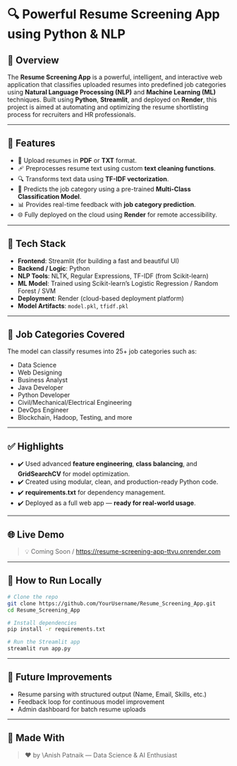 # 🔍 Powerful Resume Screening App using Python & NLP

## 📌 Overview

The **Resume Screening App** is a powerful, intelligent, and interactive web application that classifies uploaded resumes into predefined job categories using **Natural Language Processing (NLP)** and **Machine Learning (ML)** techniques. Built using **Python**, **Streamlit**, and deployed on **Render**, this project is aimed at automating and optimizing the resume shortlisting process for recruiters and HR professionals.

---

## 🚀 Features

* 📂 Upload resumes in **PDF** or **TXT** format.
* 🩹 Preprocesses resume text using custom **text cleaning functions**.
* 🔍 Transforms text data using **TF-IDF vectorization**.
* 🧠 Predicts the job category using a pre-trained **Multi-Class Classification Model**.
* 📊 Provides real-time feedback with **job category prediction**.
* 🌐 Fully deployed on the cloud using **Render** for remote accessibility.

---

## 🧠 Tech Stack

* **Frontend**: Streamlit (for building a fast and beautiful UI)
* **Backend / Logic**: Python
* **NLP Tools**: NLTK, Regular Expressions, TF-IDF (from Scikit-learn)
* **ML Model**: Trained using Scikit-learn’s Logistic Regression / Random Forest / SVM
* **Deployment**: Render (cloud-based deployment platform)
* **Model Artifacts**: `model.pkl`, `tfidf.pkl`

---

## 📂 Job Categories Covered

The model can classify resumes into 25+ job categories such as:

* Data Science
* Web Designing
* Business Analyst
* Java Developer
* Python Developer
* Civil/Mechanical/Electrical Engineering
* DevOps Engineer
* Blockchain, Hadoop, Testing, and more

---

## ✅ Highlights

* ✔️ Used advanced **feature engineering**, **class balancing**, and **GridSearchCV** for model optimization.
* ✔️ Created using modular, clean, and production-ready Python code.
* ✔️ **requirements.txt** for dependency management.
* ✔️ Deployed as a full web app — **ready for real-world usage**.

---

## 🌐 Live Demo

> 💡 Coming Soon / https://resume-screening-app-ttvu.onrender.com

---

## 📁 How to Run Locally

```bash
# Clone the repo
git clone https://github.com/YourUsername/Resume_Screening_App.git
cd Resume_Screening_App

# Install dependencies
pip install -r requirements.txt

# Run the Streamlit app
streamlit run app.py
```

---

## 🤖 Future Improvements

* Resume parsing with structured output (Name, Email, Skills, etc.)
* Feedback loop for continuous model improvement
* Admin dashboard for batch resume uploads

---

## 🙌 Made With

> ❤️ by \Anish Patnaik — Data Science & AI Enthusiast
